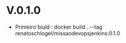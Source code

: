 # V.0.1.0

* Primeiro biuld            : docker build . --tag renatoschlogel/missaodevopsjenkins:0.1.0
